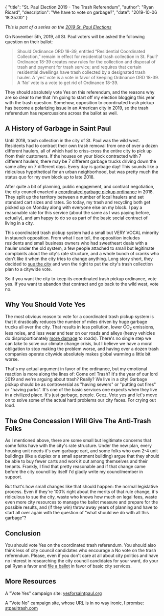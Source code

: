 {
	"title": "St. Paul Election 2019 - The Trash Referendum",
	"author": "Ryan Ricard",
	"description": "We have to vote on garbage?",
	"date":  "2019-10-06 18:35:00"
}

*This is part of a series on the [2019 St. Paul Elections](https://firewally.net/post/st-paul-election-guide-2019)*

On November 5th, 2019, all St. Paul voters will be asked the following question on their ballot:

> Should Ordinance ORD 18-39, entitled “Residential Coordinated Collection,” remain in effect for residential trash collection in St. Paul? Ordinance 18-39 creates new rules for the collection and disposal of trash and payment for trash service; and requires that certain residential dwellings have trash collected by a designated trash hauler. A ‘yes’ vote is a vote in favor of keeping Ordinance ORD 18-39.  A ‘No’ vote is a vote to get rid of Ordinance 18-39.

They should absolutely vote Yes on this referendum, and the reasons why are so clear to me that I'm going to start off my election blogging this year with the trash question. Somehow, opposition to coordinated trash pickup has become a polarizing issue in an American city in 2019, so the trash referendum has repercussions across the ballot as well. 

## A History of Garbage in Saint Paul

Until 2018, trash collection in the city of St. Paul was the wild west. Residents had to contract their own trash removal from one of over a dozen different haulers, all of which had to criss-cross the entire city to pick up from their customers. If the houses on your block contracted with 7 different haulers, there may be 7 different garbage trucks driving down the same alley on 7 different days. Every day is garbage day! This sounds like a ridiculous hypothetical for an urban neighborhood, but was pretty much the status quo for my own block up to late 2018. 

After quite a bit of planning, public engagement, and contract negotiation, the city council enacted a [coordinated garbage pickup ordinance](https://www.twincities.com/2018/09/28/st-paul-begins-organized-trash-collection-oct-1-heres-what-you-need-to-know-garbage-service/) in 2018. They split up the territory between a number of local haulers and set standard cart sizes and rates. So today, my trash and recycling both get picked up on Monday along with everyone else on my block. I pay a reasonable rate for this service (about the same as I was paying before, actually), and am happy to do so as part of the basic social contract of living in a city. 

This coordinated trash pickup system had a small but VERY VOCAL minority in staunch opposition. From what I can tell, the opposition includes residents and small business owners who had sweetheart deals with a hauler under the old system, a few people attached to small but legitimate complaints about the city's rate structure, and a whole bunch of cranks who don't like it when the city tries to change anything. Long story short, they decided to [sue the city](http://www.startribune.com/state-high-court-to-hear-st-paul-trash-lawsuit/552303282/) and won the right to put the city's trash collection plan to a citywide vote. 

So if you want the city to keep its coordinated trash pickup ordinance, vote yes. If you want to abandon that contract and go back to the wild west, vote no. 

## Why You Should Vote Yes

The most obvious reason to vote for a coordinated trash pickup system is that it drastically reduces the number of miles driven by huge garbage trucks all over the city. That results in less pollution, lower CO<sub>2</sub> emissions, less noise, and less wear and tear on our roads and alleys (heavy vehicles do disproportionately [more damage](https://co-asphalt.com/wp-content/uploads/2015/03/TrashTruckDamage.pdf) to roads). There's no single step we can take to solve our climate change crisis, but I believe we have a moral obligation to stop making the problem worse, and having over a dozen trash companies operate citywide absolutely makes global warming a little bit worse. 

That's my actual argument in favor of the ordinance, but my emotional reaction is more along the lines of: Come on! Trash? It's the year of our lord 2019 and we're arguing about trash? Really? We live in a city! Garbage pickup should be as controversial as "having sewers" or "putting out fires" or "having parks". It's one of the basic services one expects when they live in a civilized place. It's just garbage, people. Geez. Vote yes and let's move on to solve some of the actual hard problems our city faces. For crying out loud. 

## The One Concession I Will Give The Anti-Trash Folks 

As I mentioned above, there are some small but legitimate concerns that some folks have with the city's rate structure. Under the new plan, every housing unit needs it's own garbage cart, and some folks who own 2-4 unit buildings (like a duplex or a small apartment building) argue that they should be able to buy fewer carts and work it out among themselves and their tenants. Frankly, I find that pretty reasonable and if that change came before the city council by itself I'd gladly write my councilmember in support. 

But that's how small changes like that should happen: the normal legislative process. Even if they're 100% right about the merits of that rule change, it's ridiculous to sue the city, waste who knows how much on legal fees, waste even more city resources to manage the ballot measure and prepare for the possible results, and (if they win) throw away years of planning and have to start all over again with the question of "what should we do with all this garbage"?

## Conclusion

You should vote Yes on the coordinated trash referendum. You should also think less of city council candidates who encourage a No vote on the trash referendum. Please, even if you don't care at all about city politics and have no interest in researching the city council candidates for your ward, do your pal Ryan a favor and [file a ballot](https://www.ramseycounty.us/residents/elections-voting/voters/prepare-vote) in favor of basic city services. 

## More Resources

A "Vote Yes" campaign site: [yesforsaintpaul.org](http://yesforsaintpaul.org/)

A "Vote No" campaign site, whose URL is in no way ironic, I promise: [stpaultrash.com](https://stpaultrash.com/)


